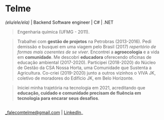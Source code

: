 # Telme
*(elu/ele/ela)* | Backend Software engineer | C# | .NET

> Engenharia química (UFMG - 2011). 

> Trabalhei com **gestão de projetos** na Petrobras (2013-2016). Pedi demissão e busquei em uma viagem pelo Brasil (2017) *repertório de formas mais coerentes de se viver*. Encontrei a **agroecologia** e a vida em **comunidade**. Me descobri **educadora** oferecendo oficinas de educação ambiental (2017-2020). Participei (2018-2020) do Núcleo de Gestão da CSA Nossa Horta, uma Comunidade que Sustenta a Agricultura. Co-criei (2019-2020) junto a outros vizinhos o VIVA JK, coletivo de moradores do Edifício JK, em Belo Horizonte.

> Iniciei minha trajetória na tecnologia em 2021, acreditando que **educação, cuidado e comunidade precisam de fluência em tecnologia para encarar seus desafios**.

##
_falecomtelme@gmail.com | [LinkedIn](https://www.linkedin.com/in/telmee/)_

##

